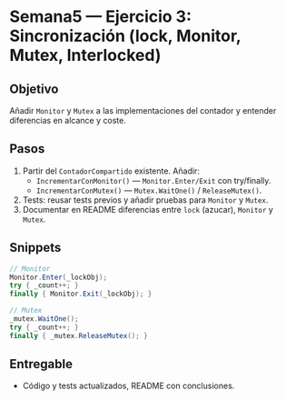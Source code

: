 # Semana5 — Ejercicio 3: Sincronización (lock, Monitor, Mutex, Interlocked)

## Objetivo
Añadir `Monitor` y `Mutex` a las implementaciones del contador y entender diferencias en alcance y coste.

## Pasos
1. Partir del `ContadorCompartido` existente. Añadir:
   - `IncrementarConMonitor()` — `Monitor.Enter/Exit` con try/finally.  
   - `IncrementarConMutex()` — `Mutex.WaitOne()` / `ReleaseMutex()`.  
2. Tests: reusar tests previos y añadir pruebas para `Monitor` y `Mutex`.  
3. Documentar en README diferencias entre `lock` (azucar), `Monitor` y `Mutex`.

## Snippets
```csharp
// Monitor
Monitor.Enter(_lockObj);
try { _count++; }
finally { Monitor.Exit(_lockObj); }

// Mutex
_mutex.WaitOne();
try { _count++; }
finally { _mutex.ReleaseMutex(); }
```

## Entregable
- Código y tests actualizados, README con conclusiones.
